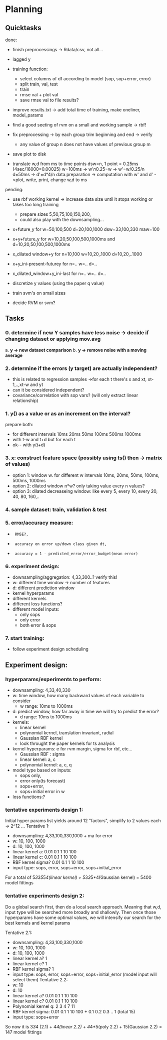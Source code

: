 # Planning

## Quicktasks

done:

* finish preprocessings -> Rdata/csv, not all...
* lagged y
* training function:
  * select columns of df according to model (sop, sop+error, error)
  * split train, val, test
  * train
  * rmse val + plot val
  * save rmse val to file results?
* improve results.txt -> add total time of training, make oneliner, model_params
* find a good seeting of rvm on a small and working sample -> rbf!
* fix preprocessing -> by each group trim beginning and end  -> verify
    * any value of group n does not have values of previous group m  
* save plot to disk
  
* translate w,d from ms to time points
    dsw=n, 1 point = 0.25ms (4sec/16000=0.00025)
    w=100ms -> w'*n*0.25=w -> w'=w/0.25/n 
    d=50ms  -> d'=d*4/n
    data.preparation -> computation with w' and d'
    ->plot, write, print, change w,d to ms

  
pending:
  
  * use rbf working kernel -> increase data size until it stops working or takes too long training
    - prepare sizes 5,50,75,100,150,200,
    - could also play with the downsampling...
  
  
  * x+future_y          for w=50,100,500  d=20,100,1000 dsw=33,100,330 maw=100
  * x+y+future_y        for w=10,20,50,100,500,1000ms and d=10,20,50,100,500,1000ms
  * x_dilated window+y  for n=10,100 w=10,20,.1000 d=10,20,..1000
  * x+y_ini-present-futurey for n=.. w=.. d=..
  * x_dilated_window+y_ini-last for n=.. w=.. d=..

  * discretize y values (using the paper q value)
  * train svm's on small sizes
  * decide RVM or svm?

## Tasks

### 0. determine if new Y samples have less noise -> decide if changing dataset or applying mov.avg
  a. __y -> new dataset comparison__
  b. __y -> remove noise with a moving average__

###  2. determine if the errors (y target) are actually independent?
  * this is related to regression samples ->for each t there's x and xt, xt-1,..,xt-w and yt
  * can it be considered independent?
  * covariance/correlation with sop vars? (will only extract linear relationship)

###  1. y() as a value or as an increment on the interval?
  prepare both:
  * for different intervals 10ms 20ms 50ms 100ms 500ms 1000ms
  * with t-w and t+d but for each t
  * ok-- with y(t+d)

###  3. x: construct feature space (possibly using ts() then -> matrix of values)
  * option 1: window w. for different w intervals 10ms, 20ms, 50ms, 100ms, 500ms, 1000ms
  * option 2: dilated window n*w? only taking value every n values? 
  * option 3: dilated decreaseing window: like every 5, every 10, every 20, 40, 80, 160,..



### 4. sample dataset: train, validation & test

### 5. error/accuracy measure: 
  *      RMSE?, 
  *      accuracy on error up/down class given dt, 
  *      accuracy = 1 - predicted_error/error_budget(mean error)  

### 6. experiment design: 
  - downsampling/aggregation: 4,33,300..? verify this!
  - w: different time window -> number of features
  - d: different prediction window
  - kernel hyperparams
  - different kernels
  - different loss functions?
  - different model inputs: 
    - only sops
    - only error
    - both error & sops

### 7. start training:
  - follow experiment design scheduling


## Experiment design:

### hyperparams/experiments to perform:

* downsampling: 4,33,40,330
* w: time window, how many backward values of each variable to consider
  * w range: 10ms to 1000ms
* d: predict window, how far away in time we will try to predict the error?
  * d range: 10ms to 1000ms
* kernels: 
  * linear kernel
  * polynomial kernel, translation invariant, radial
  * Gaussian RBF kernel
  * look throught the paper kernels for ts analysis
* kernel hyperparams: e for rvm margin, sigma for rbf, etc...
  * Gaussian RBF : sigma 
  * linear kernel: a, c
  * polynomial kernel: a, c, q
* model type based on inputs: 
  * sops only,
  * error only(ts forecast) 
  * sops+error, 
  * sops+initial error in w
* loss functions:?

### tentative experiments design 1:

Initial hyper params list yields around 12 "factors", simplify to 2 values each -> 2^12 ...
Tentative 1:
  * downsampling: 4,33,100,330,1000 + ma for error
  * w: 10, 100, 1000
  * d: 10, 100, 1000
  * linear kernel a:  0.01 0.1 1 10 100
  * linear kernel c:  0.01 0.1 1 10 100
  * RBF kernel sigma? 0.01 0.1 1 10 100
  * input type: sops, error, sops+error, sops+initial_error

For a total of 5*3*3*5*5*4(linear kernel) + 5*3*3*5*4(Gaussian kernel) = 5400 model fittings 


### tentative experiments design 2:

Do a global search first, then do a local search approach. Meaning that w,d, input type will be searched more broadly and shallowly. Then once those hyperparams have some optimal values, we will intensify our search for the best kernels and kernel params

Tentative 2.1:
  * downsampling: 4,33,100,330,1000
  * w: 10, 100, 1000
  * d: 10, 100, 1000
  * linear kernel a?  1
  * linear kernel c?  1
  * RBF kernel sigma? 1
  * input type: sops, error, sops+error, sops+initial_error (model input will select them)
Tentative 2.2:
  * w: 10
  * d: 10
  * linear kernel a?  0.01 0.1 1 10 100
  * linear kernel c?  0.01 0.1 1 10 100
  * Polynomial kernel q: 2 3 4 7 11
  * RBF kernel sigma: 0.01 0.1 1 10 100 + 0.1 0.2 0.3 .. 1 (total 15)
  * input type: sops+error 

So now it is 3*3*4 (2.1) + 4*4(linear 2.2) + 4*4*5(poly 2.2) + 15(Gaussian 2.2) = 147 model fittings